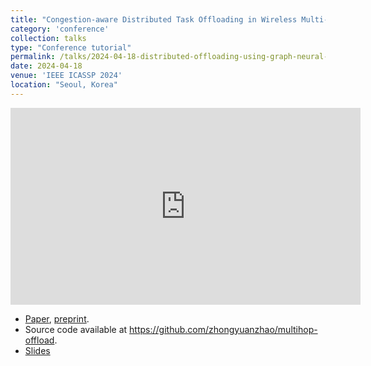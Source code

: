 ```yaml
---
title: "Congestion-aware Distributed Task Offloading in Wireless Multi-hop Networks Using Graph Neural Networks"
category: 'conference'
collection: talks
type: "Conference tutorial"
permalink: /talks/2024-04-18-distributed-offloading-using-graph-neural-networks-icassp2024.html
date: 2024-04-18
venue: 'IEEE ICASSP 2024'
location: "Seoul, Korea"
---
```


<iframe width="560" height="315" src="https://www.youtube.com/embed/yKE_38M56Qs" title="ICASSP 2024 Paper presentation" frameborder="0" allow="accelerometer; autoplay; clipboard-write; encrypted-media; gyroscope; picture-in-picture" allowfullscreen></iframe>

- [Paper](https://ieeexplore.ieee.org/document/10447302), [preprint](http://arxiv.org/abs/2312.02471). 
- Source code available at <https://github.com/zhongyuanzhao/multihop-offload>.
- [Slides](/files/Offloading-ICASSP2024-15min.pdf)
